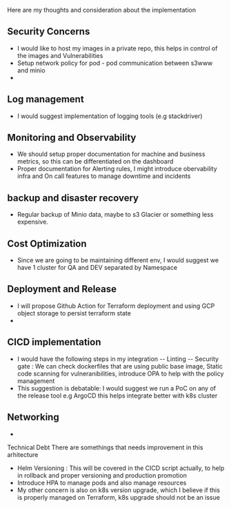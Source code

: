 Here are my thoughts and consideration about the implementation

## Security Concerns
- I would like to host my images in a private repo, this helps in control of the images and Vulnerabilities
- Setup network policy for pod - pod communication between s3www and minio
- 


## Log management
- I would suggest implementation of logging tools (e.g stackdriver)


## Monitoring and Observability
- We should setup proper documentation for machine and business metrics, so this can be differentiated on the dashboard
- Proper documentation for Alerting rules, I might introduce obervability infra and On call features to manage downtime and incidents

## backup and disaster recovery
- Regular backup of Minio data, maybe to s3 Glacier or something less expensive.

## Cost Optimization
- Since we are going to be maintaining different env, I would suggest we have 1 cluster for QA and DEV separated by Namespace

##  Deployment and Release 
- I will propose Github Action for Terraform deployment and using GCP object storage to persist terraform state
- 

## CICD implementation
- I would have the following steps in my integration
-- Linting 
-- Security gate : We can check dockerfiles that are using public base image, Static code scanning for vulneranibilities, introduce OPA to help with the policy management
- This suggestion is debatable: I would suggest we run a PoC on any of the release tool e.g ArgoCD this helps integrate better with k8s cluster

## Networking
- 


Technical Debt
There are somethings that needs improvement in this arhitecture
- Helm Versioning : This will be covered in the CICD script actually, to help in rollback and proper versioning and production promotion
- Introduce HPA to manage pods and also manage resources
- My other concern is also on k8s version upgrade, which I believe if this is properly managed on Terraform, k8s upgrade should not be an issue




